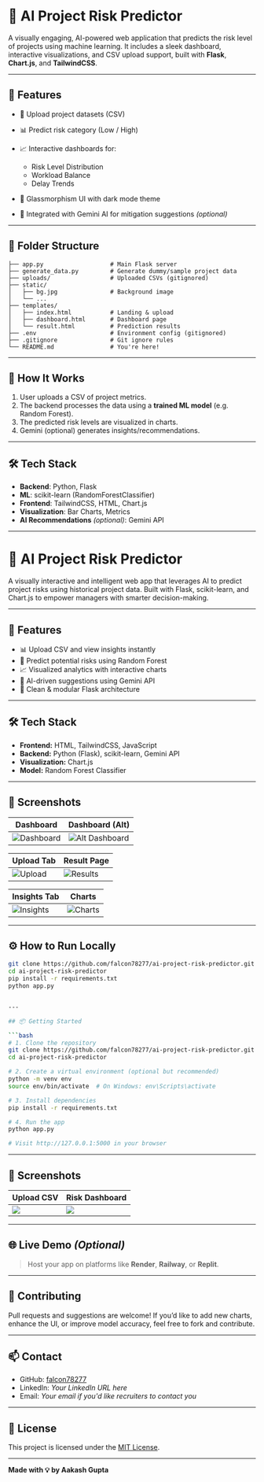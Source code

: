 # 🤖 AI Project Risk Predictor

A visually engaging, AI-powered web application that predicts the risk level of projects using machine learning. It includes a sleek dashboard, interactive visualizations, and CSV upload support, built with **Flask**, **Chart.js**, and **TailwindCSS**.

---

## 🚀 Features

* 📂 Upload project datasets (CSV)
* 📊 Predict risk category (Low / High)
* 📈 Interactive dashboards for:

  * Risk Level Distribution
  * Workload Balance
  * Delay Trends
* 🎨 Glassmorphism UI with dark mode theme
* 💬 Integrated with Gemini AI for mitigation suggestions *(optional)*

---

## 📁 Folder Structure

```
├── app.py                   # Main Flask server
├── generate_data.py         # Generate dummy/sample project data
├── uploads/                 # Uploaded CSVs (gitignored)
├── static/
│   ├── bg.jpg               # Background image
│   └── ...
├── templates/
│   ├── index.html           # Landing & upload
│   ├── dashboard.html       # Dashboard page
│   └── result.html          # Prediction results
├── .env                     # Environment config (gitignored)
├── .gitignore               # Git ignore rules
└── README.md                # You're here!
```

---

## 🧠 How It Works

1. User uploads a CSV of project metrics.
2. The backend processes the data using a **trained ML model** (e.g. Random Forest).
3. The predicted risk levels are visualized in charts.
4. Gemini (optional) generates insights/recommendations.

---

## 🛠️ Tech Stack

* **Backend**: Python, Flask
* **ML**: scikit-learn (RandomForestClassifier)
* **Frontend**: TailwindCSS, HTML, Chart.js
* **Visualization**: Bar Charts, Metrics
* **AI Recommendations** *(optional)*: Gemini API

---

# 🚀 AI Project Risk Predictor

A visually interactive and intelligent web app that leverages AI to predict project risks using historical project data. Built with Flask, scikit-learn, and Chart.js to empower managers with smarter decision-making.

---

## 🧠 Features

- 📊 Upload CSV and view insights instantly  
- 🎯 Predict potential risks using Random Forest  
- 📈 Visualized analytics with interactive charts  
- 💬 AI-driven suggestions using Gemini API  
- 🔐 Clean & modular Flask architecture

---

## 🛠 Tech Stack

- **Frontend:** HTML, TailwindCSS, JavaScript  
- **Backend:** Python (Flask), scikit-learn, Gemini API  
- **Visualization:** Chart.js  
- **Model:** Random Forest Classifier  

---

## 📸 Screenshots

| Dashboard | Dashboard (Alt) |
|-----------|------------------|
| ![Dashboard](static/dashboard.png.png) | ![Alt Dashboard](static/dashboard2.png.png) |

| Upload Tab | Result Page |
|------------|-------------|
| ![Upload](static/charts.png.png) | ![Results](static/result.png.png) |

| Insights Tab | Charts |
|--------------|--------|
| ![Insights](static/insights.png.png) | ![Charts](static/charts2.png.png) |

---

## ⚙️ How to Run Locally

```bash
git clone https://github.com/falcon78277/ai-project-risk-predictor.git
cd ai-project-risk-predictor
pip install -r requirements.txt
python app.py


---

## 📦 Getting Started

```bash
# 1. Clone the repository
git clone https://github.com/falcon78277/ai-project-risk-predictor.git
cd ai-project-risk-predictor

# 2. Create a virtual environment (optional but recommended)
python -m venv env
source env/bin/activate  # On Windows: env\Scripts\activate

# 3. Install dependencies
pip install -r requirements.txt

# 4. Run the app
python app.py

# Visit http://127.0.0.1:5000 in your browser
```

---

## 📸 Screenshots

| Upload CSV                      | Risk Dashboard                     |
| ------------------------------- | ---------------------------------- |
| ![](static/image/upload_ui.png) | ![](static/image/dashboard_ui.png) |

---

## 🌐 Live Demo *(Optional)*

> Host your app on platforms like **Render**, **Railway**, or **Replit**.

---

## 🤝 Contributing

Pull requests and suggestions are welcome! If you’d like to add new charts, enhance the UI, or improve model accuracy, feel free to fork and contribute.

---

## 📫 Contact

* GitHub: [falcon78277](https://github.com/falcon78277)
* LinkedIn: *Your LinkedIn URL here*
* Email: *Your email if you'd like recruiters to contact you*

---

## 🏁 License

This project is licensed under the [MIT License](LICENSE).

---

**Made with 💡 by Aakash Gupta**
